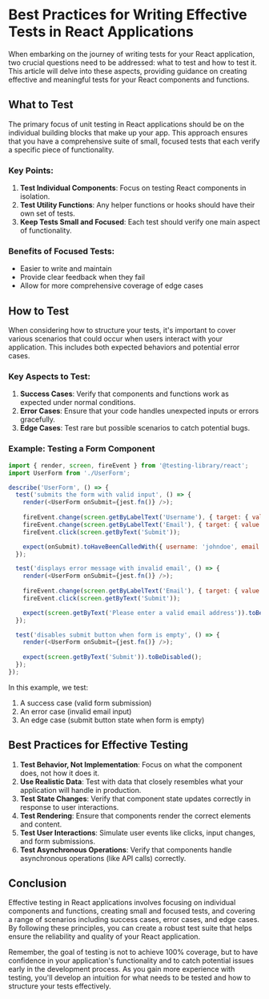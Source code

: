 # Best Practices for Writing Effective Tests in React Applications

When embarking on the journey of writing tests for your React application, two crucial questions need to be addressed: what to test and how to test it. This article will delve into these aspects, providing guidance on creating effective and meaningful tests for your React components and functions.

## What to Test

The primary focus of unit testing in React applications should be on the individual building blocks that make up your app. This approach ensures that you have a comprehensive suite of small, focused tests that each verify a specific piece of functionality.

### Key Points:
1. **Test Individual Components**: Focus on testing React components in isolation.
2. **Test Utility Functions**: Any helper functions or hooks should have their own set of tests.
3. **Keep Tests Small and Focused**: Each test should verify one main aspect of functionality.

### Benefits of Focused Tests:
- Easier to write and maintain
- Provide clear feedback when they fail
- Allow for more comprehensive coverage of edge cases

## How to Test

When considering how to structure your tests, it's important to cover various scenarios that could occur when users interact with your application. This includes both expected behaviors and potential error cases.

### Key Aspects to Test:
1. **Success Cases**: Verify that components and functions work as expected under normal conditions.
2. **Error Cases**: Ensure that your code handles unexpected inputs or errors gracefully.
3. **Edge Cases**: Test rare but possible scenarios to catch potential bugs.

### Example: Testing a Form Component

```javascript
import { render, screen, fireEvent } from '@testing-library/react';
import UserForm from './UserForm';

describe('UserForm', () => {
  test('submits the form with valid input', () => {
    render(<UserForm onSubmit={jest.fn()} />);
    
    fireEvent.change(screen.getByLabelText('Username'), { target: { value: 'johndoe' } });
    fireEvent.change(screen.getByLabelText('Email'), { target: { value: 'john@example.com' } });
    fireEvent.click(screen.getByText('Submit'));

    expect(onSubmit).toHaveBeenCalledWith({ username: 'johndoe', email: 'john@example.com' });
  });

  test('displays error message with invalid email', () => {
    render(<UserForm onSubmit={jest.fn()} />);
    
    fireEvent.change(screen.getByLabelText('Email'), { target: { value: 'invalid-email' } });
    fireEvent.click(screen.getByText('Submit'));

    expect(screen.getByText('Please enter a valid email address')).toBeInTheDocument();
  });

  test('disables submit button when form is empty', () => {
    render(<UserForm onSubmit={jest.fn()} />);
    
    expect(screen.getByText('Submit')).toBeDisabled();
  });
});
```

In this example, we test:
1. A success case (valid form submission)
2. An error case (invalid email input)
3. An edge case (submit button state when form is empty)

## Best Practices for Effective Testing

1. **Test Behavior, Not Implementation**: Focus on what the component does, not how it does it.
2. **Use Realistic Data**: Test with data that closely resembles what your application will handle in production.
3. **Test State Changes**: Verify that component state updates correctly in response to user interactions.
4. **Test Rendering**: Ensure that components render the correct elements and content.
5. **Test User Interactions**: Simulate user events like clicks, input changes, and form submissions.
6. **Test Asynchronous Operations**: Verify that components handle asynchronous operations (like API calls) correctly.

## Conclusion

Effective testing in React applications involves focusing on individual components and functions, creating small and focused tests, and covering a range of scenarios including success cases, error cases, and edge cases. By following these principles, you can create a robust test suite that helps ensure the reliability and quality of your React application.

Remember, the goal of testing is not to achieve 100% coverage, but to have confidence in your application's functionality and to catch potential issues early in the development process. As you gain more experience with testing, you'll develop an intuition for what needs to be tested and how to structure your tests effectively.
